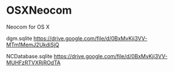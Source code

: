 # OSXNeocom
Neocom for OS X

dgm.sqlite https://drive.google.com/file/d/0BxMvKji3VV-MTm1MemJ2UkdiSjQ

NCDatabase.sqlite https://drive.google.com/file/d/0BxMvKji3VV-MUHFzRTVXRjROdTA
